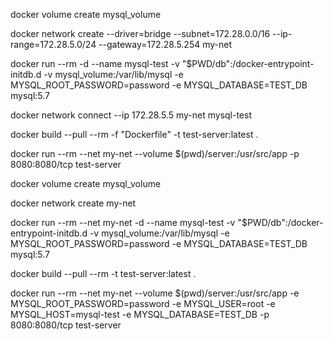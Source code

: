 docker volume create mysql_volume

docker network create --driver=bridge --subnet=172.28.0.0/16 --ip-range=172.28.5.0/24 --gateway=172.28.5.254 my-net

docker run --rm -d --name mysql-test -v "$PWD/db":/docker-entrypoint-initdb.d -v mysql_volume:/var/lib/mysql -e MYSQL_ROOT_PASSWORD=password -e MYSQL_DATABASE=TEST_DB mysql:5.7

docker network connect --ip 172.28.5.5 my-net mysql-test

docker build --pull --rm -f "Dockerfile" -t test-server:latest .

docker run --rm --net my-net --volume $(pwd)/server:/usr/src/app -p 8080:8080/tcp test-server





docker volume create mysql_volume

docker network create my-net

docker run --rm --net my-net -d --name mysql-test -v "$PWD/db":/docker-entrypoint-initdb.d -v mysql_volume:/var/lib/mysql -e MYSQL_ROOT_PASSWORD=password -e MYSQL_DATABASE=TEST_DB mysql:5.7

docker build --pull --rm -t test-server:latest .

docker run --rm --net my-net --volume $(pwd)/server:/usr/src/app -e MYSQL_ROOT_PASSWORD=password -e MYSQL_USER=root -e MYSQL_HOST=mysql-test -e MYSQL_DATABASE=TEST_DB -p 8080:8080/tcp test-server